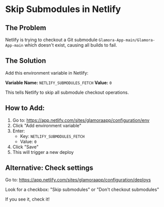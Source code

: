 # Skip Submodules in Netlify

## The Problem
Netlify is trying to checkout a Git submodule `Glamora-App-main/Glamora-App-main` which doesn't exist, causing all builds to fail.

## The Solution
Add this environment variable in Netlify:

**Variable Name:** `NETLIFY_SUBMODULES_FETCH`
**Value:** `0`

This tells Netlify to skip all submodule checkout operations.

## How to Add:

1. Go to: https://app.netlify.com/sites/glamoraapp/configuration/env
2. Click "Add environment variable"
3. Enter:
   - Key: `NETLIFY_SUBMODULES_FETCH`
   - Value: `0`
4. Click "Save"
5. This will trigger a new deploy

## Alternative: Check settings

Go to: https://app.netlify.com/sites/glamoraapp/configuration/deploys

Look for a checkbox: "Skip submodules" or "Don't checkout submodules"

If you see it, check it!

